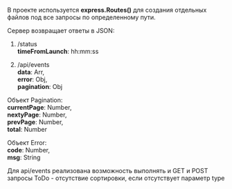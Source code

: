 В проекте используется **express.Routes()** для создания отдельных
файлов под все запросы по определенному пути.

Сервер возвращает ответы в JSON:

1. /status\
**timeFromLaunch**: hh:mm:ss

2. /api/events\
**data**: Arr,  
**error**: Obj,   
**pagination**: Obj


Объект Pagination:\
**currentPage**: Number,\
**nextyPage**: Number,\
**prevPage**: Number,\
**total**: Number

Объект Error:\
**code**: Number,\
**msg**: String

Для api/events реализована возможность выполнять и GET и POST запросы
ToDo - отсутствие сортировки, если отсутствует параметр type